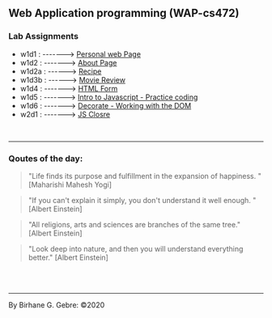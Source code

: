 ## Web Application programming (WAP-cs472)
### Lab Assignments

- w1d1 : -------> [Personal web Page](https://birhanegg.github.io/cs472/lab1/)
- w1d2 :  -------> [About Page](https://birhanegg.github.io/cs472/lab2/about.html)
- w1d2a : ------> [Recipe](https://birhanegg.github.io/cs472/w1d2recipe/index.html) 
- w1d3b :   ------> [Movie Review](https://birhanegg.github.io/cs472/w1d3b/tmnt.html)
- w1d4 :   -------> [HTML Form](https://birhanegg.github.io/cs472/w1d4/index.html)
- w1d5 :   -------> [Intro to Javascript - Practice coding](https://birhanegg.github.io/cs472/w1d5/index.html)
- w1d6 :   -------> [Decorate - Working with the DOM](https://birhanegg.github.io/cs472/w1d6/index.html)
- w2d1 :   -------> [JS Closre](https://birhanegg.github.io/cs472/w2d1/index.html)


<br><hr> 
###  Qoutes of the day: 

> "Life finds its purpose and fulfillment in the expansion of happiness.  " [Maharishi Mahesh Yogi]

> "If you can't explain it simply, you don't understand it well enough. " [Albert Einstein]

> "All religions, arts and sciences are branches of the same tree." [Albert Einstein]

> "Look deep into nature, and then you will understand everything better." [Albert Einstein]



<br><br><hr>
By Birhane G. Gebre: &copy;2020